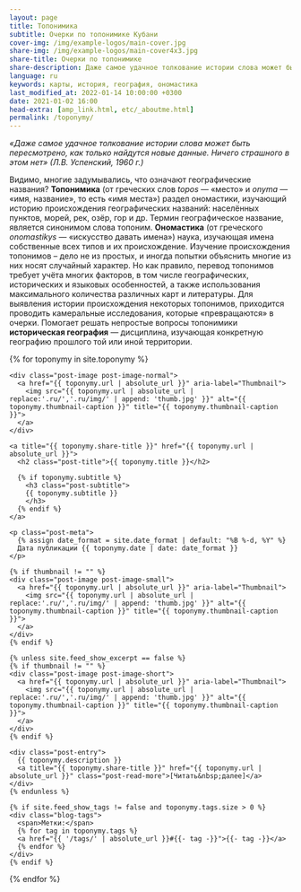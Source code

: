 ```yaml
---
layout: page
title: Топонимика
subtitle: Очерки по топонимике Кубани
cover-img: /img/example-logos/main-cover.jpg
share-img: /img/example-logos/main-cover4x3.jpg
share-title: Очерки по топонимике
share-description: Даже самое удачное толкование истории слова может быть пересмотрено, как только найдутся новые данные. Ничего страшного в этом нет
language: ru
keywords: карты, история, география, ономастика
last_modified_at: 2022-01-14 10:00:00 +0300
date: 2021-01-02 16:00
head-extra: [amp_link.html, etc/_aboutme.html]
permalink: /toponymy/
---
```

_«Даже самое удачное толкование истории слова может быть пересмотрено, как только найдутся новые данные. Ничего страшного в этом нет» (Л.В. Успенский, 1960 г.)_

Видимо, многие задумывались, что означают географические названия? **Топонимика** (от греческих слов _topos_ — «место» и _onyma_ — «имя, название», то есть «имя места») раздел ономастики, изучающий историю происхождения географических названий: населённых пунктов, морей, рек, озёр, гор и др. Термин географическое название, является синонимом слова топоним. **Ономастика** (от греческого _onomastikys_ — «искусство давать имена») наука, изучающая имена собственные всех типов и их происхождение.
Изучение происхождения топонимов – дело не из простых, и иногда попытки объяснить многие из них носят случайный характер. Но как правило, перевод топонимов требует учёта многих факторов, в том числе географических, исторических и языковых особенностей, а также использования максимального количества различных карт и литературы. Для выявления истории происхождения некоторых топонимов, приходится проводить камеральные исследования, которые «превращаются» в очерки. Помогает решать непростые вопросы топонимики **историческая география** — дисциплина, изучающая конкретную географию прошлого той или иной территории.

<div class="posts-list">
  {% for toponymy in site.toponymy %}
  <article class="post-preview">

<!--    {%- capture thumbnail -%}
      {% if toponymy.thumbnail-img %}
        {{ toponymy.thumbnail-img }}
      {% elsif toponymy.cover-img %}
        {% if toponymy.cover-img.first %}
          {{ toponymy.cover-img[0].first.first }}
        {% else %}
          {{ toponymy.cover-img }}
        {% endif %}
      {% else %}
      {% endif %}
    {% endcapture %}
    {% assign thumbnail=thumbnail | strip %}

    {% if site.feed_show_excerpt == false %}
    {% if thumbnail != "" %} -->
    <div class="post-image post-image-normal">
      <a href="{{ toponymy.url | absolute_url }}" aria-label="Thumbnail">
        <img src="{{ toponymy.url | absolute_url | replace:'.ru/','.ru/img/' | append: 'thumb.jpg' }}" alt="{{ toponymy.thumbnail-caption }}" title="{{ toponymy.thumbnail-caption }}">
      </a>
    </div>
<!--    {% endif %}
    {% endif %} -->

    <a title="{{ toponymy.share-title }}" href="{{ toponymy.url | absolute_url }}">
      <h2 class="post-title">{{ toponymy.title }}</h2>

      {% if toponymy.subtitle %}
        <h3 class="post-subtitle">
        {{ toponymy.subtitle }}
        </h3>
      {% endif %}
    </a>

    <p class="post-meta">
      {% assign date_format = site.date_format | default: "%B %-d, %Y" %}
      Дата публикации {{ toponymy.date | date: date_format }}
    </p>

    {% if thumbnail != "" %}
    <div class="post-image post-image-small">
      <a href="{{ toponymy.url | absolute_url }}" aria-label="Thumbnail">
        <img src="{{ toponymy.url | absolute_url | replace:'.ru/','.ru/img/' | append: 'thumb.jpg' }}" alt="{{ toponymy.thumbnail-caption }}" title="{{ toponymy.thumbnail-caption }}">
      </a>
    </div>
    {% endif %}

    {% unless site.feed_show_excerpt == false %}
    {% if thumbnail != "" %}
    <div class="post-image post-image-short">
      <a href="{{ toponymy.url | absolute_url }}" aria-label="Thumbnail">
        <img src="{{ toponymy.url | absolute_url | replace:'.ru/','.ru/img/' | append: 'thumb.jpg' }}" alt="{{ toponymy.thumbnail-caption }}" title="{{ toponymy.thumbnail-caption }}">
      </a>
    </div>
    {% endif %}

    <div class="post-entry">
      {{ toponymy.description }}
      <a title="{{ toponymy.share-title }}" href="{{ toponymy.url | absolute_url }}" class="post-read-more">[Читать&nbsp;далее]</a>
    </div>
    {% endunless %}

    {% if site.feed_show_tags != false and toponymy.tags.size > 0 %}
    <div class="blog-tags">
      <span>Метки:</span>
      {% for tag in toponymy.tags %}
      <a href="{{ '/tags/' | absolute_url }}#{{- tag -}}">{{- tag -}}</a>
      {% endfor %}
    </div>
    {% endif %}

   </article>
  {% endfor %}
</div>
